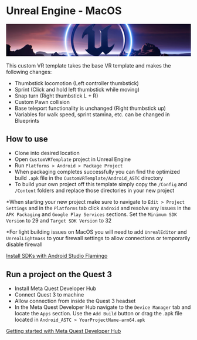 # Unreal Engine - MacOS

[![Unreal Engine Logo](Images/unreal-engine.png)](https://www.unrealengine.com/)

This custom VR template takes the base VR template and makes the following changes:

* Thumbstick locomotion (Left controller thumbstick)
* Sprint (Click and hold left thumbstick while moving)
* Snap turn (Right thumbstick L + R)
* Custom Pawn collision
* Base teleport functionality is unchanged (Right thumbstick up)
* Variables for walk speed, sprint stamina, etc. can be changed in Blueprints

## How to use

* Clone into desired location
* Open `CustomVRTemplate` project in Unreal Engine
* Run `Platforms > Android > Package Project`
* When packaging completes successfully you can find the optimized build `.apk` file in the `CustomVRTemplate/Android_ASTC` directory
* To build your own project off this template simply copy the `/Config` and `/Content` folders and replace those directories in your new project


*When starting your new project make sure to navigate to `Edit > Project Settings` and in the `Platforms` tab click `Android` and resolve any issues in the `APK Packaging` and `Google Play Services` sections. Set the `Minimum SDK Version` to 29 and `Target SDK Version` to 32

*For light building issues on MacOS you will need to add `UnrealEditor` and `UnrealLightmass` to your firewall settings to allow connections or temporarily disable firewall

[Install SDKs with Android Studio Flamingo](https://developer.android.com/studio/releases/past-releases/as-flamingo-release-notes)

## Run a project on the Quest 3

* Install Meta Quest Developer Hub
* Connect Quest 3 to machine
* Allow connection from inside the Quest 3 headset
* In the Meta Quest Developer Hub navigate to the `Device Manager` tab and locate the `Apps` section. Use the `Add Build` button or drag the .apk file located in `Android_ASTC > YourProjectName-arm64.apk`

[Getting started with Meta Quest Developer Hub](https://developers.meta.com/horizon/documentation/unity/ts-mqdh-getting-started)
